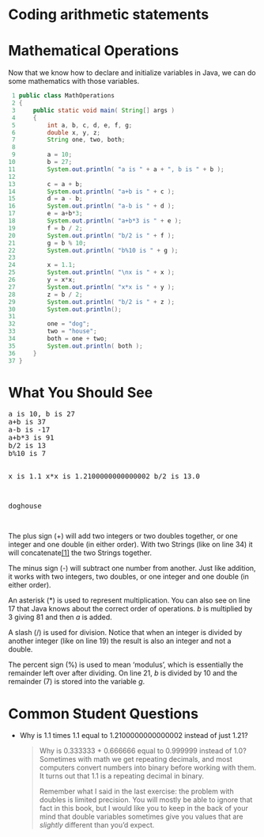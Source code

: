 # Coding arithmetic statements

<h1 class="title">Mathematical Operations</h1>
<p>Now that we know how to declare and initialize variables in Java, we can do some mathematics with those variables.</p>

```java
 1 public class MathOperations
 2 {
 3     public static void main( String[] args )
 4     {
 5         int a, b, c, d, e, f, g;
 6         double x, y, z;
 7         String one, two, both;
 8 
 9         a = 10;
10         b = 27;
11         System.out.println( "a is " + a + ", b is " + b );
12 
13         c = a + b;
14         System.out.println( "a+b is " + c );
15         d = a - b;
16         System.out.println( "a-b is " + d );
17         e = a+b*3;
18         System.out.println( "a+b*3 is " + e );
19         f = b / 2;
20         System.out.println( "b/2 is " + f );
21         g = b % 10;
22         System.out.println( "b%10 is " + g );
23 
24         x = 1.1;
25         System.out.println( "\nx is " + x );
26         y = x*x;
27         System.out.println( "x*x is " + y );
28         z = b / 2;
29         System.out.println( "b/2 is " + z );
30         System.out.println();
31 
32         one = "dog";
33         two = "house";
34         both = one + two;
35         System.out.println( both );
36     }
37 }
```

<h1>What You Should See</h1>
<pre>
a is 10, b is 27
a+b is 37
a-b is -17
a+b*3 is 91
b/2 is 13
b%10 is 7

x is 1.1
x*x is 1.2100000000000002
b/2 is 13.0

doghouse

</pre>

<p>The plus sign (+) will add two integers or two doubles together, or one integer and one double (in either order). With two Strings (like on line 34) it will concatenate<a id="id1" class="footnote-reference" href="#concat2">[1]</a> the two Strings together.</p>
<p>The minus sign (-) will subtract one number from another. Just like addition, it works with two integers, two doubles, or one integer and one double (in either order).</p>
<p>An asterisk (*) is used to represent multiplication. You can also see on line 17 that Java knows about the correct order of operations. <em>b</em> is multiplied by 3 giving 81 and then <em>a</em> is added.</p>
<p>A slash (/) is used for division. Notice that when an integer is divided by another integer (like on line 19) the result is also an integer and not a double.</p>
<p>The percent sign (%) is used to mean &lsquo;modulus&rsquo;, which is essentially the remainder left over after dividing. On line 21, <em>b</em> is divided by 10 and the remainder (7) is stored into the variable <em>g</em>.</p>
</div>
<div id="common-student-questions" class="section">
<h1>Common Student Questions</h1>
<ul>
<li>
<p class="first">Why is 1.1 times 1.1 equal to 1.2100000000000002 instead of just 1.21?</p>
<blockquote>
<p>Why is 0.333333 + 0.666666 equal to 0.999999 instead of 1.0? Sometimes with math we get repeating decimals, and most computers convert numbers into binary before working with them. It turns out that 1.1 is a repeating decimal in binary.</p>
<p>Remember what I said in the last exercise: the problem with doubles is limited precision. You will mostly be able to ignore that fact in this book, but I would like you to keep in the back of your mind that double variables sometimes give you values that are <em>slightly</em> different than you&rsquo;d expect.</p>
</blockquote>
</li>
</ul>
</div>